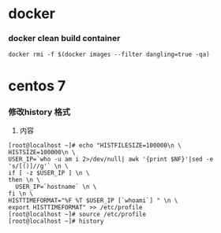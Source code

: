 # docker
### docker clean build container
```
docker rmi -f $(docker images --filter dangling=true -qa)
```


# centos 7
### 修改history 格式
1. 内容
```
[root@localhost ~]# echo "HISTFILESIZE=100000\n \
HISTSIZE=100000\n \
USER_IP=`who -u am i 2>/dev/null| awk '{print $NF}'|sed -e 's/[()]//g'` \n \
if [ -z $USER_IP ] \n \
then \n \
  USER_IP=`hostname` \n \
fi \n \
HISTTIMEFORMAT="%F %T $USER_IP [`whoami`] " \n \
export HISTTIMEFORMAT" >> /etc/profile
[root@localhost ~]# source /etc/profile
[root@localhost ~]# history
```
